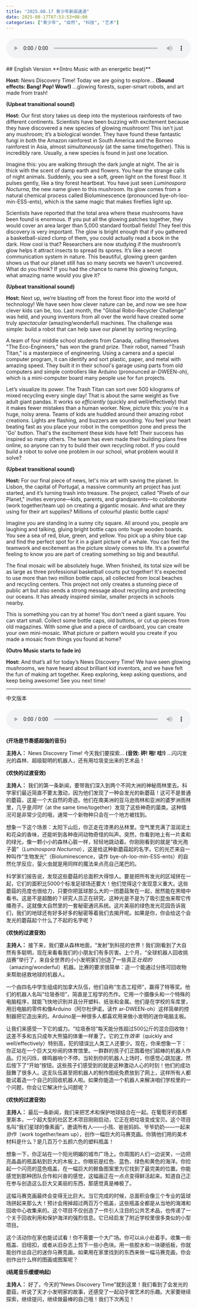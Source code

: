 ```yaml
---
title: "2025.08.17 青少年新闻速递"
date: 2025-08-17T07:53:53+08:00
categories: ["青少年", "自然", "科技", "艺术"]
---
```

<audio controls style="width: 100%; max-width: 900px; margin: 1.5em 0; display: block;">
<source src="/mp3/teen_news/20250817.en.mp3" type="audio/mpeg">
</audio>
## English Version
**(Intro Music with an energetic beat)**

**Host:** News Discovery Time! Today we are going to explore... **(Sound effects: Bang! Pop! Wow!)** ...glowing forests, super-smart robots, and art made from trash!

**(Upbeat transitional sound)**

**Host:** Our first story takes us deep into the mysterious rainforests of two different continents. Scientists have been buzzing with excitement because they have discovered a new species of glowing mushroom! This isn't just any mushroom; it’s a biological wonder. They have found these fantastic fungi in both the Amazon rainforest in South America and the Borneo rainforest in Asia, almost *simultaneously* (at the same time/together). This is incredibly rare. Usually, a new species is found in just one location.

Imagine this: you are walking through the dark jungle at night. The air is thick with the scent of damp earth and flowers. You hear the strange calls of night animals. Suddenly, you see a soft, green light on the forest floor. It pulses gently, like a tiny forest heartbeat. You have just seen *Luminospora Nocturna*, the new name given to this mushroom. Its glow comes from a natural chemical process called Bioluminescence (pronounced bye-oh-loo-min-ESS-ents), which is the same magic that makes fireflies light up.

Scientists have reported that the total area where these mushrooms have been found is enormous. If you put all the glowing patches together, they would cover an area larger than 5,000 standard football fields! They feel this discovery is very important. The glow is bright enough that if you gathered a basketball-sized clump of them, you could actually read a book in the dark. How cool is that? Researchers are now studying if the mushroom’s glow helps it attract insects to spread its spores. It’s like a secret communication system in nature. This beautiful, glowing green garden shows us that our planet still has so many secrets we haven't uncovered. What do you think? If you had the chance to name this glowing fungus, what amazing name would you give it?

**(Upbeat transitional sound)**

**Host:** Next up, we’re blasting off from the forest floor into the world of technology! We have seen how clever nature can be, and now we see how clever kids can be, too. Last month, the "Global Robo-Recycler Challenge" was held, and young inventors from all over the world have created some truly *spectacular* (amazing/wonderful) machines. The challenge was simple: build a robot that can help save our planet by sorting recycling.

A team of four middle school students from Canada, calling themselves "The Eco-Engineers," has won the grand prize. Their robot, named "Trash Titan," is a masterpiece of engineering. Using a camera and a special computer program, it can identify and sort plastic, paper, and metal with amazing speed. They built it in their school's garage using parts from old computers and simple controllers like Arduino (pronounced ar-DWEEN-oh), which is a mini-computer board many people use for fun projects.

Let’s visualize its power. The Trash Titan can sort over 500 kilograms of mixed recycling every single day! That is about the same weight as five adult giant pandas. It works so *efficiently* (quickly and well/effectively) that it makes fewer mistakes than a human worker. Now, picture this: you're in a huge, noisy arena. Teams of kids are huddled around their amazing robot creations. Lights are flashing, and buzzers are sounding. You feel your heart beating fast as you place your robot in the competition zone and press the 'Go' button. That's the excitement these kids have felt! Their success has inspired so many others. The team has even made their building plans free online, so anyone can try to build their own recycling robot. If you could build a robot to solve one problem in our school, what problem would it solve?

**(Upbeat transitional sound)**

**Host:** For our final piece of news, let's mix art with saving the planet. In Lisbon, the capital of Portugal, a massive community art project has just started, and it’s turning trash into treasure. The project, called "Pixels of our Planet," invites everyone—kids, parents, and grandparents—to *collaborate* (work together/team up) on creating a gigantic mosaic. And what are they using for their art supplies? Millions of colourful plastic bottle caps!

Imagine you are standing in a sunny city square. All around you, people are laughing and talking, gluing bright bottle caps onto huge wooden boards. You see a sea of red, blue, green, and yellow. You pick up a shiny blue cap and find the perfect spot for it in a giant picture of a whale. You can feel the teamwork and excitement as the picture slowly comes to life. It’s a powerful feeling to know you are part of creating something so big and beautiful.

The final mosaic will be absolutely huge. When finished, its total size will be as large as three professional basketball courts put together! It's expected to use more than two million bottle caps, all collected from local beaches and recycling centers. This project not only creates a stunning piece of public art but also sends a strong message about recycling and protecting our oceans. It has already inspired similar, smaller projects in schools nearby.

This is something you can try at home! You don't need a giant square. You can start small. Collect some bottle caps, old buttons, or cut up pieces from old magazines. With some glue and a piece of cardboard, you can create your own mini-mosaic. What picture or pattern would you create if you made a mosaic from things you found at home?

**(Outro Music starts to fade in)**

**Host:** And that’s all for today’s News Discovery Time! We have seen glowing mushrooms, we have heard about brilliant kid inventors, and we have felt the fun of making art together. Keep exploring, keep asking questions, and keep being awesome! See you next time!

---
  中文版本
<audio controls style="width: 100%; max-width: 900px; margin: 1.5em 0; display: block;">
    <source src="/mp3/teen_news/20250817.cn.mp3"
  type="audio/mpeg">
  </audio>
  **(开场是节奏感超强的音乐)**

**主持人：** News Discovery Time! 今天我们要探索... **(音效: 砰! 啪! 哇!)** ...闪闪发光的森林、超级聪明的机器人，还有用垃圾变出来的艺术品！

**(欢快的过渡音效)**

**主持人：** 我们的第一条新闻，要带我们深入到两个不同大洲的神秘雨林里去。科学家们最近简直不要太激动，因为他们发现了一种会发光的新蘑菇！这可不是普通的蘑菇，这是一个大自然的奇迹。他们在南美洲的亚马逊雨林和亚洲的婆罗洲雨林里，几乎是*同时*（at the same time/together）发现了这些神奇的菌类。这种情况可是非常少见的哦，通常一个新物种只会在一个地方被找到。

想象一下这个场景：太阳下山后，你正走在漆黑的丛林里。空气里充满了湿润泥土和花朵的香味，还能听到各种夜间动物奇怪的叫声。突然，你看到地上有一片柔和的绿光，像一颗小小的森林心脏一样，轻轻地跳动着。你刚刚看到的就是“夜光孢子菌”（*Luminospora Nocturna*），这是给这种新蘑菇起的名字。它的光芒来自一种叫作“生物发光”（Bioluminescence，读作 bye-oh-loo-min-ESS-ents）的自然化学反应，萤火虫就是用同样的魔法来点亮自己尾巴的。

科学家们报告说，发现这些蘑菇的总面积大得惊人。要是把所有发光的区域拼在一起，它们的面积比5000个标准足球场还要大！他们觉得这个发现意义重大。这些蘑菇的亮度也很给力，只要你把篮球那么大的一团蘑菇聚在一起，居然能在黑暗中看书。这是不是超酷的？研究人员正在研究，这种光是不是为了吸引昆虫来帮它传播孢子。这就像大自然里的一套秘密通讯系统。这片美丽的绿色发光花园告诉我们，我们的地球还有好多好多的秘密等着我们去揭开呢。如果是你，你会给这个会发光的蘑菇起个什么了不起的名字呢？

**(欢快的过渡音效)**

**主持人：** 接下来，我们要从森林地面，“发射”到科技的世界！我们刚看到了大自然有多聪明，现在来看看我们的小朋友们有多厉害。上个月，“全球机器人回收挑战赛”举行了，来自全世界的小小发明家们创造了一些真正*壮观的*（amazing/wonderful）机器。比赛的要求很简单：造一个能通过分拣可回收物来帮助拯救地球的机器人。

一个由四名中学生组成的加拿大队伍，他们自称“生态工程师”，赢得了特等奖。他们的机器人名叫“垃圾泰坦”，简直是工程学的杰作。它用一个摄像头和一个特殊的电脑程序，就能飞快地识别并且分开塑料、纸张和金属。他们是在学校的车库里，用旧电脑的零件和像Arduino（阿尔杜伊诺，读作 ar-DWEEN-oh）这样简单的控制器把它造出来的。Arduino是一种很多人都喜欢用来做小发明的迷你电脑主板。

让我们来感受一下它的威力。“垃圾泰坦”每天能分拣超过500公斤的混合回收物！这差不多和五只成年大熊猫的体重一样重了。它的工作*效率*（quickly and well/effectively）特别高，犯的错误比人类工人还要少。现在，你来想象一下：你正站在一个巨大又吵闹的体育馆里。一群群的孩子们正围着他们超棒的机器人作品。灯光闪烁，蜂鸣器响个不停。当轮到你的机器人上场时，你感觉心跳加速，然后按下了“开始”按钮。这些孩子们感受到的就是这种激动人心的时刻！他们的成功鼓舞了很多人。这支队伍甚至把机器人的制作图纸免费放到了网上，这样所有人都能试着造一个自己的回收机器人啦。如果你能造一个机器人来解决咱们学校里的一个问题，你会让它解决什么问题呢？

**(欢快的过渡音效)**

**主持人：** 最后一条新闻，我们来把艺术和保护地球结合在一起。在葡萄牙的首都里斯本，一个超大型的社区艺术项目刚刚启动，它正在把垃圾变成宝贝。这个项目名叫“我们星球的像素画”，邀请所有人——小孩、爸爸妈妈、爷爷奶奶——一起来*协作*（work together/team up），创作一幅巨大的马赛克画。你猜他们用的美术材料是什么？是几百万个五颜六色的塑料瓶盖！

想象一下，你正站在一个阳光明媚的城市广场上。你周围的人们一边说笑，一边把亮晶晶的瓶盖粘到巨大的木板上。你眼前是红色、蓝色、绿色和黄色的海洋。你捡起一个闪亮的蓝色瓶盖，在一幅巨大的鲸鱼图案里为它找到了最完美的位置。你能感觉到那种团队合作和兴奋的感觉，这幅画正在一点点变得鲜活起来。知道自己正在参与创造这么巨大又美丽的东西，那感觉真是棒极了。

这幅马赛克画最终会变得无比巨大。当它完成的时候，总面积会像三个专业的篮球场拼起来那么大！预计会用掉超过两百万个瓶盖，这些瓶盖全都是从当地的海滩和回收中心收集来的。这个项目不仅创造了一件引人注目的公共艺术品，也传递了一个关于回收利用和保护海洋的强烈信息。它已经启发了附近学校里很多类似的小型项目。

这个活动你在家也能试试看！你不需要一个大广场。你可以从小处着手。收集一些瓶盖、旧纽扣，或者从旧杂志上剪下一些小色块。用一些胶水和一块硬纸板，你就能创作出自己的迷你马赛克画。如果用在家里找到的东西来做一幅马赛克画，你会创作出什么样的图画或图案呢？

**(结尾音乐缓缓响起)**

**主持人：** 好了，今天的“News Discovery Time”就到这里！我们看到了会发光的蘑菇，听说了天才小发明家的故事，还感受了一起动手做艺术的乐趣。大家要继续探索，继续提问，继续做最棒的自己哦！我们下次再见！